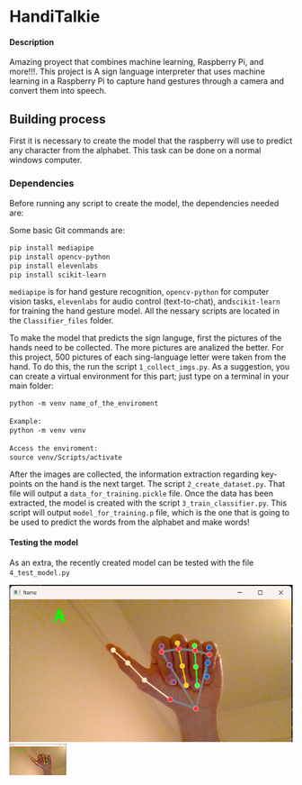 # HandiTalkie 

#### Description

Amazing proyect that combines machine learning, Raspberry Pi, and more!!!. This project is A sign language interpreter that uses machine learning in a Raspberry Pi to capture hand gestures through a camera and convert them into speech.


## Building process
First it is necessary to create the model that the raspberry will use to predict any character from the alphabet. This task can be done on a normal windows computer.

### Dependencies
Before running any script to create the model, the dependencies needed are:

Some basic Git commands are:
```
pip install mediapipe
pip install opencv-python
pip install elevenlabs
pip install scikit-learn
```

`mediapipe` is for hand gesture recognition, `opencv-python` for computer vision tasks, `elevenlabs` for audio control (text-to-chat), and`scikit-learn` for training the hand gesture model. All the nessary scripts are located in the `Classifier_files` folder.

To make the model that predicts the sign languge, first the pictures of the hands need to be collected. The more pictures are analized the better. For this project, 500 pictures of each sing-language letter were taken from the hand. To do this, the run the script `1_collect_imgs.py`. As a suggestion, you can create a virtual environment for this part; just type on a terminal in your main folder:

```
python -m venv name_of_the_enviroment

Example:
python -m venv venv

Access the enviroment:
source venv/Scripts/activate
```

After the images are collected, the information extraction regarding key-points on the hand is the next target. The script `2_create_dataset.py`. That file will output a `data_for_training.pickle` file. 
Once the data has been extracted, the model is created with the script `3_train_classifier.py`. This script will output `model_for_training.p` file, which is the one that is going to be used to predict the words from the alphabet and make words!

#### Testing the model
As an extra, the recently created model can be tested with the file `4_test_model.py`

![Random Forest model Test](/Media_files/image1.png)
<img src="/Media_files/image1.png" alt="Alt Text" style="width:20%; height:auto;">

